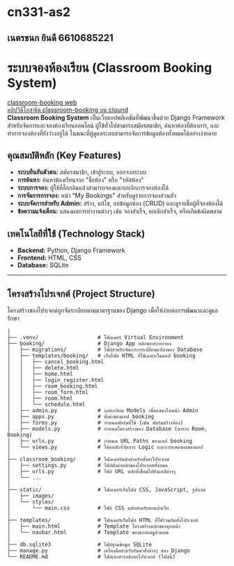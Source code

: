 # cn331-as2
## เนตรชนก ยินดี 6610685221
# ระบบจองห้องเรียน (Classroom Booking System)

[classroom-booking web](https://cn331-as2-905l.onrender.com)  
[คลิปวิดีโอสาธิต classroom-booking บน clound](https://youtu.be/x3lM5A9UqMc)  
**Classroom Booking System** เป็นเว็บแอปพลิเคชันที่พัฒนาขึ้นด้วย Django Framework สำหรับจัดการและจองห้องเรียนออนไลน์ ผู้ใช้ทั่วไปสามารถสมัครสมาชิก, ค้นหาห้องที่ต้องการ, และทำการจองห้องที่ยังว่างอยู่ได้ ในขณะที่ผู้ดูแลระบบสามารถจัดการข้อมูลห้องทั้งหมดได้อย่างง่ายดาย

## คุณสมบัติหลัก (Key Features)

- **ระบบยืนยันตัวตน:** สมัครสมาชิก, เข้าสู่ระบบ, ออกจากระบบ
- **การค้นหา:** ค้นหาห้องเรียนจาก "ชื่อห้อง" หรือ "รหัสห้อง"
- **ระบบการจอง:** ผู้ใช้ที่ล็อกอินแล้วสามารถจองและยกเลิกการจองห้องได้
- **การจัดการการจอง:** หน้า "My Bookings" สำหรับดูรายการจองส่วนตัว
- **ระบบจัดการสำหรับ Admin:** สร้าง, แก้ไข, ลบข้อมูลห้อง (CRUD) และดูรายชื่อผู้ที่จองห้องได้
- **ข้อความแจ้งเตือน:** แสดงผลการทำงานต่างๆ เช่น จองสำเร็จ, ยกเลิกสำเร็จ, หรือเกิดข้อผิดพลาด

## เทคโนโลยีที่ใช้ (Technology Stack)

- **Backend:** Python, Django Framework
- **Frontend:** HTML, CSS
- **Database:** SQLite

---

## โครงสร้างโปรเจกต์ (Project Structure)

โครงสร้างของโปรเจกต์ถูกจัดระเบียบตามมาตรฐานของ Django เพื่อให้ง่ายต่อการพัฒนาและดูแลรักษา

```classroom_booking/
│
├── .venv/                   # โฟลเดอร์ Virtual Environment
├── booking/                 # Django App หลักของระบบจอง
│   ├── migrations/          # ไฟล์สำหรับจัดการการเปลี่ยนแปลงของ Database
│   ├── templates/booking/   # เก็บไฟล์ HTML ที่ใช้เฉพาะในแอป booking
│   │   ├── cancel_booking.html
│   │   ├── delete.html
│   │   ├── home.html
│   │   ├── login_register.html
│   │   ├── room_booking.html
│   │   ├── room_form.html
│   │   ├── room.html
│   │   └── schedule.html
│   ├── admin.py             # ลงทะเบียน Models เพื่อแสดงในหน้า Admin
│   ├── apps.py              # ตั้งค่าของแอป booking
│   ├── forms.py             # กำหนดฟอร์มที่ใช้ (เช่น ฟอร์มสร้างห้อง)
│   ├── models.py            # กำหนดโครงสร้างของ Database (ตาราง Room, Booking)
│   ├── urls.py              # กำหนด URL Paths ของแอป booking
│   └── views.py             # โค้ดหลักที่จัดการ Logic และการแสดงผลของแอป
│
├── classroom_booking/       # โฟลเดอร์หลักสำหรับตั้งค่าโปรเจกต์
│   ├── settings.py          # ไฟล์ตั้งค่าหลักของโปรเจกต์ทั้งหมด
│   ├── urls.py              # ไฟล์ URL หลักที่เชื่อมไปยังแอปต่างๆ
│   └── ...
│
├── static/                  # โฟลเดอร์เก็บไฟล์ CSS, JavaScript, รูปภาพ
│   ├── images/
│   └── styles/
│       └── main.css         # ไฟล์ CSS หลักสำหรับตกแต่งเว็บ
│
├── templates/               # โฟลเดอร์เก็บไฟล์ HTML ที่ใช้ร่วมกันทั้งโปรเจกต์
│   ├── main.html            # Template โครงสร้างหลักของทุกหน้า
│   └── navbar.html          # Template ของแถบเมนูด้านบน
│
├── db.sqlite3               # ไฟล์ฐานข้อมูล SQLite
├── manage.py                # เครื่องมือสำหรับรันคำสั่งต่างๆ ของ Django
└── README.md                # ไฟล์เอกสารอธิบายโปรเจกต์ (ไฟล์นี้)
